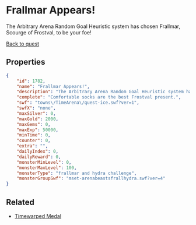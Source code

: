 # Frallmar Appears!

The Arbitrary Arena Random Goal Heuristic system has chosen Frallmar, Scourge of Frostval, to be your foe!

[Back to quest](../quests.md)

## Properties

```json
{
    "id": 1782,
    "name": "Frallmar Appears!",
    "description": "The Arbitrary Arena Random Goal Heuristic system has chosen Frallmar, Scourge of Frostval, to be your foe!",
    "complete": "Comfortable socks are the best Frostval present.",
    "swf": "towns\/TimeArena\/quest-ice.swf?ver=1",
    "swfX": "none",
    "maxSilver": 0,
    "maxGold": 2000,
    "maxGems": 0,
    "maxExp": 50000,
    "minTime": 0,
    "counter": 0,
    "extra": "",
    "dailyIndex": 0,
    "dailyReward": 0,
    "monsterMinLevel": 0,
    "monsterMaxLevel": 100,
    "monsterType": "frallmar and hydra challenge",
    "monsterGroupSwf": "mset-arenabeastsfrallhydra.swf?ver=4"
}
```

## Related

- [Timewarped Medal](../items/18514-timewarped-medal.md)

